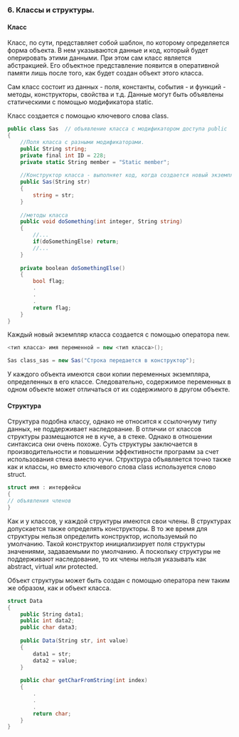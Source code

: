 ### 6. Классы и структуры.

#### Класс
Класс, по сути, представляет собой шаблон, по которому определяется форма объекта. 
В нем указываются данные и код, который будет оперировать этими данными. 
При этом сам класс является абстракцией. 
Его объектное представление появится в оперативной памяти лишь после того, как будет создан объект этого класса.

Сам класс состоит из данных - поля, константы, события - и функций - методы, конструкторы, свойства и т.д.
Данные могут быть объявлены статическими с помощью модификатора static.

Класс создается с помощью ключевого слова class.
```csharp
public class Sas  // объявление класса с модификатором доступа public
{ 
    //Поля класса с разными модификаторами.
    public String string; 
    private final int ID = 228;
    private static String member = "Static member";
    
    //Конструктор класса - выполняет код, когда создается новый экземпляр класса
    public Sas(String str)
    {
        string = str;
    }
    
    //методы класса
    public void doSomething(int integer, String string)
    {
        //...
        if(doSomethingElse) return;
        //...
    }
    
    private boolean doSomethingElse()
    {
        bool flag;
        .
        .
        .
        return flag;
    }
}
```
Каждый новый экземпляр класса создается с помощью оператора new.
```csharp
<тип класса> имя переменной = new <тип класса>();
```
```csharp
Sas class_sas = new Sas("Cтрока передается в конструктор");
```
У каждого объекта имеются свои копии переменных экземпляра, определенных в его классе. Следовательно, содержимое переменных в одном объекте может отличаться от их содержимого в другом объекте.

#### Структура
Структура подобна классу, однако не относится к ссылочнуму типу данных, не поддерживает наследование. В отличии от классов структуры размещаются не в куче, а в стеке. Однако в отношении синтаксиса они очень похоже. Cуть структуры заключается в производительности и повышении эффективности программ за счет использования стека вместо кучи.
Структрура объявляется точно также как и классы, но вместо ключевого слова class используется слово struct.
```csharp
struct имя : интерфейсы 
{
// объявления членов
}
```
Как и у классов, у каждой структуры имеются свои члены. В структурах допускается также определять конструкторы. В то же время для структуры нельзя определить конструктор, используемый по умолчанию. Такой конструктор инициализирует поля структуры значениями, задаваемыми по умолчанию. А поскольку структуры не поддерживают наследование, то их члены нельзя указывать как abstract, virtual или protected.

Объект структуры может быть создан с помощью оператора new таким же образом, как и объект класса.
```csharp
struct Data 
{
    public String data1;
    public int data2;
    public char data3;
    
    public Data(String str, int value)
    {
        data1 = str;
        data2 = value;
    }
    
    public char getCharFromString(int index)
    {
        .
        .
        .
        return char;
    }
}
```
